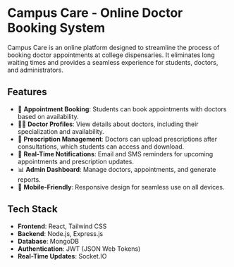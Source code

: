 <!DOCTYPE html>
<html lang="en">
<head>
 
</head>
<body>
  <h1>Campus Care - Online Doctor Booking System</h1>
  <p>
    Campus Care is an online platform designed to streamline the process of booking doctor appointments at college dispensaries. 
    It eliminates long waiting times and provides a seamless experience for students, doctors, and administrators.
  </p>

  <h2>Features</h2>
  <ul>
    <li>📅 <strong>Appointment Booking</strong>: Students can book appointments with doctors based on availability.</li>
    <li>👨‍⚕️ <strong>Doctor Profiles</strong>: View details about doctors, including their specialization and availability.</li>
    <li>💊 <strong>Prescription Management</strong>: Doctors can upload prescriptions after consultations, which students can access and download.</li>
    <li>🔔 <strong>Real-Time Notifications</strong>: Email and SMS reminders for upcoming appointments and prescription updates.</li>
    <li>📊 <strong>Admin Dashboard</strong>: Manage doctors, appointments, and generate reports.</li>
    <li>📱 <strong>Mobile-Friendly</strong>: Responsive design for seamless use on all devices.</li>
  </ul>

  <h2>Tech Stack</h2>
  <ul>
    <li><strong>Frontend</strong>: React, Tailwind CSS</li>
    <li><strong>Backend</strong>: Node.js, Express.js</li>
    <li><strong>Database</strong>: MongoDB</li>
    <li><strong>Authentication</strong>: JWT (JSON Web Tokens)</li>
    <li><strong>Real-Time Updates</strong>: Socket.IO</li>
  </ul>

</body>
</html>
